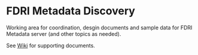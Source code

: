 # FDRI Metadata Discovery

Working area for coordination, desgin documents and sample data for FDRI Metadata server (and other topics as needed).

See [Wiki](https://github.com/NERC-CEH/fdri-discovery/wiki) for supporting documents.
